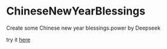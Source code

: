 # ChineseNewYearBlessings
Create some Chinese new year blessings.power by Deepseek

try it [here](https://blessings.yangtong.sbs/)
